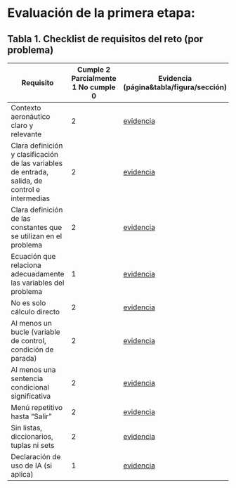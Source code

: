 # Evaluación de la primera etapa:
## Tabla 1. Checklist de requisitos del reto (por problema)
| Requisito | Cumple 2 Parcialmente  1 No cumple 0 | Evidencia (página&tabla/figura/sección) |
| --- | --- | --- |
| Contexto aeronáutico claro y relevante | 2  | [evidencia](/problemasreto%20(3).md) |
| Clara definición y clasificación de las variables de entrada, salida, de control e intermedias | 2 | [evidencia](/tablasreto.md) |
| Clara definición de las constantes que se utilizan en el problema | 2 |[evidencia](/tablasreto.md)  |
| Ecuación que relaciona adecuadamente las variables del problema | 1 |[evidencia](/tablasreto.md)|
| No es solo cálculo directo | 2 |[evidencia](/pseudocodigo.md) |
| Al menos un bucle (variable de control, condición de parada) | 2 | [evidencia](/pseudocodigo.md) |
| Al menos una sentencia condicional significativa | 2 |[evidencia](/pseudocodigo.md)  |
| Menú repetitivo hasta “Salir” | 2 |[evidencia](/pseudocodigo.md)  |
| Sin listas, diccionarios, tuplas ni sets | 2 |[evidencia](/pseudocodigo.md)  |
| Declaración de uso de IA (si aplica) | 1 |[evidencia](/tablasreto.md)|
